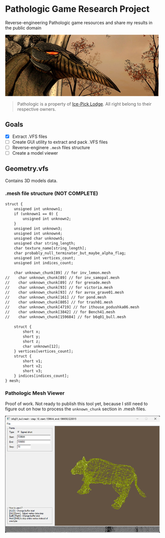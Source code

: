 # Pathologic Game Research Project

Reverse-engineering Pathologic game resources and share my results in the public domain

<img src="banner.jpg" alt="Pathologic">

> Pathologic is a property of [Ice-Pick Lodge](http://ice-pick.com/). All right belong to their respective owners.

## Goals
- [x] Extract .VFS files
- [ ] Create GUI utility to extract and pack .VFS files
- [ ] Reverse-enginere `.mesh` files structure
- [ ] Create a model viewer

## Geometry.vfs

Contains 3D models data.

### .mesh file structure (NOT COMPLETE)
```
struct {
    unsigned int unknown1;
    if (unknown1 == 0) {
        unsigned int unknown2;
    }
    unsigned int unknown3;
    unsigned int unknown4;
    unsigned char unknown5;
    unsigned char string_length;
    char texture_name[string_length];
    char probably_null_terminator_but_maybe_alpha_flag;
    unsigned int vertices_count;
    unsigned int indices_count;

    char unknown_chunk[89] // for inv_lemon.mesh
//    char unknown_chunk[89] // for inv_samopal.mesh
//    char unknown_chunk[89] // for grenade.mesh
//    char unknown_chunk[93] // for victoria.mesh
//    char unknown_chunk[93] // for avrox_grave01.mesh
//    char unknown_chunk[161] // for pond.mesh
//    char unknown_chunk[805] // for trash01.mesh
//    char unknown_chunk[4719] // for ithouse_podushka06.mesh
//    char unknown_chunk[3842] // for Bench41.mesh
//    char unknown_chunk[159604] // for b6q01_bull.mesh

    struct {
        short x;
        short y;
        short z;
        char unknown[12];
    } vertices[vertices_count];
    struct {
        short v1;
        short v2;
        short v3;
    } indices[indices_count];
} mesh;
```
### Pathologic Mesh Viewer

Proof of work. Not ready to publish this tool yet, because I still need to figure out on how to process the `unknown_chunk` section in .mesh files.

<img src="mesh-viewer.png" alt="Pathologic">
